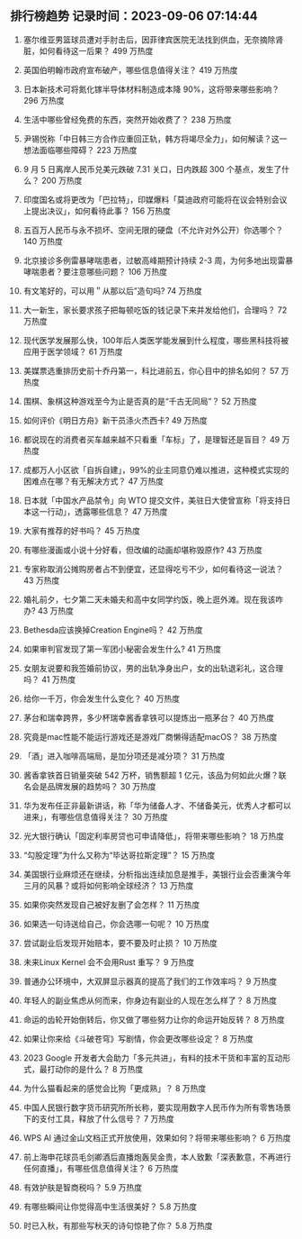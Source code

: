 
## 排行榜趋势 记录时间：2023-09-06 07:14:44
  
  1. 塞尔维亚男篮球员遭对手肘击后，因菲律宾医院无法找到供血，无奈摘除肾脏，如何看待这一后果？ 499 万热度
    
  2. 英国伯明翰市政府宣布破产，哪些信息值得关注？ 419 万热度
    
  3. 日本新技术可将氮化镓半导体材料制造成本降 90%，这将带来哪些影响？ 296 万热度
    
  4. 生活中哪些曾经免费的东西，突然开始收费了？ 238 万热度
    
  5. 尹锡悦称「中日韩三方合作应重回正轨，韩方将竭尽全力」，如何解读？这一想法面临哪些障碍？ 223 万热度
    
  6. 9 月 5 日离岸人民币兑美元跌破 7.31 关口，日内跌超 300 个基点，发生了什么？ 200 万热度
    
  7. 印度国名或将更改为「巴拉特」，印媒爆料「莫迪政府可能将在议会特别会议上提出决议」，如何看待此事？ 156 万热度
    
  8. 五百万人民币与永不损坏、空间无限的硬盘（不允许对外公开）你选哪个？ 140 万热度
    
  9. 北京接诊多例雷暴哮喘患者，过敏高峰期预计持续 2-3 周，为何多地出现雷暴哮喘患者？要注意哪些问题？ 106 万热度
    
  10. 有文笔好的，可以用＂从那以后”造句吗? 74 万热度
    
  11. 大一新生，家长要求孩子把每顿吃饭的钱记录下来并发给他们，合理吗？ 72 万热度
    
  12. 现代医学发展那么快，100年后人类医学能发展到什么程度，哪些黑科技将被应用于医学领域？ 61 万热度
    
  13. 美媒票选重排历史前十乔丹第一，科比进前五，你心目中的排名如何？ 57 万热度
    
  14. 围棋、象棋这种游戏至今为止是否真的是“千古无同局”？ 52 万热度
    
  15. 如何评价《明日方舟》新干员涤火杰西卡? 49 万热度
    
  16. 都说现在的消费者买车越来越不只看重「车标」了，是理智还是盲目？ 49 万热度
    
  17. 成都万人小区欲「自拆自建」，99%的业主同意仍难以推进，这种模式实现的困难点在哪？有无解决方式？ 47 万热度
    
  18. 日本就「中国水产品禁令」向 WTO 提交文件，美驻日大使曾宣称「将支持日本这一行动」，透露哪些信息？ 47 万热度
    
  19. 大家有推荐的好书吗？ 45 万热度
    
  20. 有哪些漫画或小说十分好看，但改编的动画却堪称毁原作? 43 万热度
    
  21. 专家称取消公摊购房者占不到便宜，还显得吃亏不少，如何看待这一说法？ 43 万热度
    
  22. 婚礼前夕，七夕第二天未婚夫和高中女同学约饭，晚上逛外滩。现在我该咋办? 43 万热度
    
  23. Bethesda应该换掉Creation Engine吗？ 42 万热度
    
  24. 如果审判官发现了第一军团小秘密会发生什么? 41 万热度
    
  25. 女朋友说要和我签婚前协议，男的出轨净身出户，女的出轨退彩礼，这合理吗？ 41 万热度
    
  26. 给你一千万，你会发生什么变化？ 40 万热度
    
  27. 茅台和瑞幸跨界，多少杯瑞幸酱香拿铁可以提炼出一瓶茅台？ 40 万热度
    
  28. 究竟是mac性能不能运行游戏还是游戏厂商懒得适配macOS？ 38 万热度
    
  29. 「酒」进入咖啡高端局，是加分项还是减分项？ 31 万热度
    
  30. 酱香拿铁首日销量突破 542 万杯，销售额超 1 亿元，该品为何如此火爆？联名会是品牌发展的趋势吗？ 30 万热度
    
  31. 华为发布任正非最新讲话，称「华为储备人才、不储备美元，优秀人才都可以进来」，有哪些信息值得关注？ 30 万热度
    
  32. 光大银行确认「固定利率房贷也可申请降低」，将带来哪些影响？ 18 万热度
    
  33. “勾股定理”为什么又称为“毕达哥拉斯定理”？ 15 万热度
    
  34. 美国银行业麻烦还在继续，分析指出连续加息是推手，美银行业会否重演今年三月的风暴？或将如何影响全球经济？ 13 万热度
    
  35. 如果你突然发现自己被好友删了会怎样？ 11 万热度
    
  36. 如果选一句诗送给自己，你会选哪一句呢？ 10 万热度
    
  37. 尝试副业后发现开始赔本，要不要及时止损？ 10 万热度
    
  38. 未来Linux Kernel 会不会用Rust 重写？ 9 万热度
    
  39. 普通办公环境中，大双屏显示器真的提高了我们的工作效率吗？ 9 万热度
    
  40. 年轻人的副业焦虑从何而来，你身边有副业的人现在怎么样了？ 8 万热度
    
  41. 命运的齿轮开始倒转后，你又做了哪些努力让你的命运开始反转？ 8 万热度
    
  42. 如果让你来给《斗破苍穹》写剧情，你会更改哪些设定？ 8 万热度
    
  43. 2023 Google 开发者大会助力「多元共进」，有料的技术干货和丰富的互动形式，最打动你的是什么？ 8 万热度
    
  44. 为什么猫看起来的感觉会比狗「更成熟」？ 8 万热度
    
  45. 中国人民银行数字货币研究所所长称，要实现用数字人民币作为所有零售场景下的支付工具，释放了什么信号？ 7 万热度
    
  46. WPS AI 通过金山文档正式开放使用，效果如何？将带来哪些影响？ 6 万热度
    
  47. 前上海申花球员毛剑卿酒后直播炮轰吴金贵，本人致歉「深表歉意，不再进行任何直播」，有哪些信息值得关注？ 6 万热度
    
  48. 有效护肤是智商税吗？ 5.9 万热度
    
  49. 有哪些瞬间让你觉得高中生活很美好？ 5.8 万热度
    
  50. 时已入秋，有那些写秋天的诗句惊艳了你？ 5.8 万热度
    